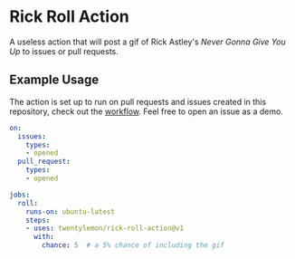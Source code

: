 # Rick Roll Action
A useless action that will post a gif of Rick Astley's _Never Gonna Give You Up_ to issues or pull requests.

## Example Usage
The action is set up to run on pull requests and issues created in this repository, check out the [workflow](.github/workflows/rick-roll.yml). Feel free to open an issue as a demo.

```yml
on:
  issues:
    types:
    - opened
  pull_request:
    types:
    - opened

jobs:
  roll:
    runs-on: ubuntu-latest
    steps:
    - uses: twentylemon/rick-roll-action@v1
      with:
        chance: 5  # a 5% chance of including the gif
```

